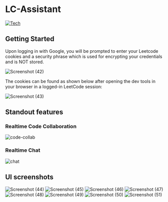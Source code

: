 # LC-Assistant

[![Tech](https://skillicons.dev/icons?i=svelte,firebase,tailwind,vercel&theme=light&perline=2)](https://skillicons.dev)

## Getting Started
Upon logging in with Google, you will be prompted to enter your Leetcode cookies and a security phrase which is used for encrypting your credentials and is NOT stored.

![Screenshot (42)](https://user-images.githubusercontent.com/54388983/233985563-9a3d6dc8-9b1c-4acd-9d6e-3350dabc9522.png)

The cookies can be found as shown below after opening the dev tools in your browser in a logged-in LeetCode session:

![Screenshot (43)](https://user-images.githubusercontent.com/54388983/233986112-668be8f8-4ccb-428b-8537-c95a035ae083.png)

## Standout features
### Realtime Code Collaboration

![code-collab](https://user-images.githubusercontent.com/54388983/233989394-c3e5b4ac-361f-4512-ac0c-5d19d2e8e78d.gif)

### Realtime Chat

![chat](https://user-images.githubusercontent.com/54388983/233990267-6d633dcb-c8f8-4c63-98c6-c076c5352f81.gif)

## UI screenshots
![Screenshot (44)](https://user-images.githubusercontent.com/54388983/233987067-88b57732-cb69-4c22-a2b2-52adb357945f.png)
![Screenshot (45)](https://user-images.githubusercontent.com/54388983/233987077-709fe806-9b75-4406-a4af-de917080dd81.png)
![Screenshot (46)](https://user-images.githubusercontent.com/54388983/233987081-12859a63-f934-4c36-a123-c1530870dd93.png)
![Screenshot (47)](https://user-images.githubusercontent.com/54388983/233987084-6093f4d0-c5d8-4990-8cbc-ffe163638139.png)
![Screenshot (48)](https://user-images.githubusercontent.com/54388983/233987086-7e1d64f8-2221-47e3-a999-0f0714c1638f.png)
![Screenshot (49)](https://user-images.githubusercontent.com/54388983/233987089-96c85b7c-20d6-4f2c-8a62-2936d4ddacda.png)
![Screenshot (50)](https://user-images.githubusercontent.com/54388983/233987092-b9108e35-0422-4d19-a965-0d8f21b4c6b8.png)
![Screenshot (51)](https://user-images.githubusercontent.com/54388983/233987095-9767ef98-9e01-4f07-bc95-40b6d4483881.png)